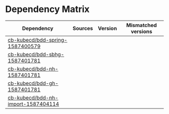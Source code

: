 # Dependency Matrix

Dependency | Sources | Version | Mismatched versions
---------- | ------- | ------- | -------------------
[cb-kubecd/bdd-spring-1587400579](https://github.com/cb-kubecd/bdd-spring-1587400579.git) |  | []() | 
[cb-kubecd/bdd-sbhg-1587401781](https://github.com/cb-kubecd/bdd-sbhg-1587401781.git) |  | []() | 
[cb-kubecd/bdd-nh-1587401781](https://github.com/cb-kubecd/bdd-nh-1587401781.git) |  | []() | 
[cb-kubecd/bdd-gh-1587401781](https://github.com/cb-kubecd/bdd-gh-1587401781.git) |  | []() | 
[cb-kubecd/bdd-nh-import-1587404114](https://github.com/cb-kubecd/bdd-nh-import-1587404114.git) |  | []() | 
